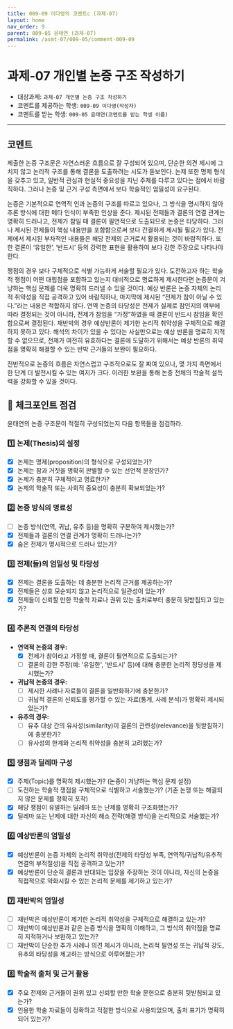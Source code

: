 ```yaml
---
title: 009-09 이다영의 코멘트c (과제-07) 
layout: home
nav_order: 9
parent: 009-05 윤태연 (과제-07)
permalink: /asmt-07/009-05/comment-009-09
---
```


# 과제-07 개인별 논증 구조 작성하기

- 대상과제: `과제-07 개인별 논증 구조 작성하기`
- 코멘트를 제공하는 학생: `009-09 이다영(작성자)` 
- 코멘트를 받는 학생: `009-05 윤태연(코멘트를 받는 학생 이름)` 

---

## 코멘트

제출한 논증 구조문은 자연스러운 흐름으로 잘 구성되어 있으며, 단순한 의견 제시에 그치지 않고 논리적 구조를 통해 결론을 도출하려는 시도가 돋보인다. 논제 또한 명제 형식을 갖추고 있고, 일반적 관심과 현실적 중요성을 지닌 주제를 다루고 있다는 점에서 바람직하다. 그러나 논증 및 근거 구성 측면에서 보다 학술적인 엄밀성이 요구된다.

논증은 기본적으로 연역적 인과 논증의 구조를 따르고 있으나, 그 방식을 명시하지 않아 추론 방식에 대한 메타 인식이 부족한 인상을 준다. 제시된 전제들과 결론의 연결 관계는 명확히 드러나고, 전제가 참일 때 결론이 필연적으로 도출되므로 논증은 타당하다. 그러나 제시된 전제들이 핵심 내용만을 포함함으로써 보다 간결하게 제시될 필요가 있다. 전제에서 제시된 부차적인 내용들은 해당 전제의 근거로서 활용되는 것이 바람직하다. 또한 결론이 ‘유일한’, ‘반드시’ 등의 강력한 표현을 활용하여 보다 강한 주장으로 나타나야 한다.

쟁점의 경우 보다 구체적으로 식별 가능하게 서술할 필요가 있다. 도전하고자 하는 학술적 쟁점이 어떤 대립점을 포함하고 있는지 대비적으로 명료하게 제시한다면 논증문이 겨냥하는 핵심 문제를 더욱 명확히 드러낼 수 있을 것이다. 예상 반론은 논증 자체의 논리적 취약성을 직접 공격하고 있어 바람직하나, 마지막에 제시된 “전제가 참이 아닐 수 있다.”라는 내용은 적합하지 않다. 연역 논증의 타당성은 전제가 실제로 참인지의 여부에 따라 결정되는 것이 아니라, 전제가 참임을 “가정”하였을 때 결론이 반드시 참임을 확인함으로써 결정된다. 재반박의 경우 예상반론이 제기한 논리적 취약성을 구체적으로 해결하지 못하고 있다. 해석의 차이가 있을 수 있다는 사실만으로는 예상 반론을 명료히 지적할 수 없으므로, 전제가 여전히 유효하다는 결론에 도달하기 위해서는 예상 반론의 취약점을 명확히 해결할 수 있는 반박 근거들의 보완이 필요하다.

전반적으로 논증의 흐름은 자연스럽고 구조적으로도 잘 짜여 있으나, 몇 가지 측면에서 한 단계 더 발전시킬 수 있는 여지가 크다. 이러한 보완을 통해 논증 전체의 학술적 설득력을 강화할 수 있을 것이다.

## 📌 체크포인트 점검

윤태연의 논증 구조문이 적절히 구성되었는지 다음 항목들을 점검하라.

### 1️⃣ **논제(Thesis)의 설정**
- [x] 논제는 명제(proposition)의 형식으로 구성되었는가?
- [x] 논제는 참과 거짓을 명확히 판별할 수 있는 선언적 문장인가?
- [x] 논제가 충분히 구체적이고 명료한가?
- [x] 논제의 학술적 또는 사회적 중요성이 충분히 확보되었는가?

### 2️⃣ **논증 방식의 명료성**
- [ ] 논증 방식(연역, 귀납, 유추 등)을 명확히 구분하여 제시했는가?
- [x] 전제들과 결론의 연결 관계가 명확히 드러나는가?
- [x] 숨은 전제가 명시적으로 드러나 있는가?

### 3️⃣ **전제(들)의 엄밀성 및 타당성**
- [x] 전제는 결론을 도출하는 데 충분한 논리적 근거를 제공하는가?
- [x] 전제들은 상호 모순되지 않고 논리적으로 일관성이 있는가?
- [x] 전제들이 신뢰할 만한 학술적 자료나 권위 있는 출처로부터 충분히 뒷받침되고 있는가?

### 4️⃣ **추론적 연결의 타당성**
- **연역적 논증의 경우:**
  - [x] 전제가 참이라고 가정할 때, 결론이 필연적으로 도출되는가?
  - [ ] 결론의 강한 주장(예: '유일한', '반드시' 등)에 대해 충분한 논리적 정당성을 제시했는가?

- **귀납적 논증의 경우:**
  - [ ] 제시한 사례나 자료들이 결론을 일반화하기에 충분한가?
  - [ ] 귀납적 결론의 신뢰도를 평가할 수 있는 자료(통계, 사례 분석)가 명확히 제시되었는가?

- **유추의 경우:**
  - [ ] 유추 대상 간의 유사성(similarity)이 결론의 관련성(relevance)을 뒷받침하기에 충분한가?
  - [ ] 유사성의 한계와 논리적 취약성을 충분히 고려했는가?

### 5️⃣ **쟁점과 딜레마 구성**
- [x] 주제(Topic)를 명확히 제시했는가? (논증이 겨냥하는 핵심 문제 설정)
- [ ] 도전하는 학술적 쟁점을 구체적으로 식별하고 서술했는가? (기존 논쟁 또는 해결되지 않은 문제를 정확히 포착)
- [x] 해당 쟁점이 유발하는 딜레마 또는 난제를 명확히 구조화했는가?
- [x] 딜레마 또는 난제에 대한 자신의 해소 전략(해결 방식)을 논리적으로 서술했는가?

### 6️⃣ **예상반론의 엄밀성**
- [x] 예상반론이 논증 자체의 논리적 취약성(전제의 타당성 부족, 연역적/귀납적/유추적 연결의 부적절성)을 직접 공격하고 있는가?
- [x] 예상반론이 단순히 결론과 반대되는 입장을 주장하는 것이 아니라, 자신의 논증을 직접적으로 약화시킬 수 있는 논리적 문제를 제기하고 있는가?

### 7️⃣ **재반박의 엄밀성**
- [ ] 재반박은 예상반론이 제기한 논리적 취약성을 구체적으로 해결하고 있는가?
- [ ] 재반박이 예상반론과 같은 논증 방식을 명확히 이해하고, 그 방식의 취약점을 명료히 지적하거나 보완하고 있는가?
- [ ] 재반박이 단순한 추가 사례나 의견 제시가 아니라, 논리적 필연성 또는 귀납적 강도, 유추의 타당성을 제고하는 방식으로 이루어졌는가?

### 8️⃣ **학술적 출처 및 근거 활용**
- [x] 주요 전제와 근거들이 권위 있고 신뢰할 만한 학술 문헌으로 충분히 뒷받침되고 있는가?
- [x] 인용한 학술 자료들이 정확하고 적절한 방식으로 사용되었으며, 출처 표기가 명확히 되어 있는가?
